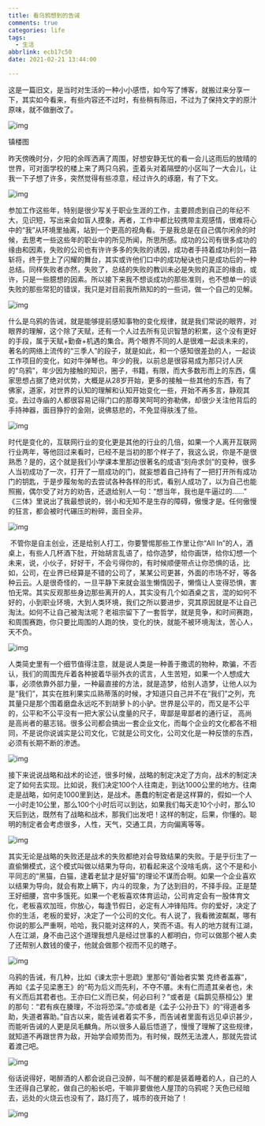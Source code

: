 ```yaml
---
title: 看乌鸦想到的告诫
comments: true
categories: life
tags:
  - 生活
abbrlink: ecb17c50
date: 2021-02-21 13:44:00

---
```


这是一篇旧文，是当时对生活的一种小小感悟，如今写了博客，就搬过来分享一下，其实如今看来，有些内容还不过时，有些稍有陈旧，不过为了保持文字的原汁原味，就不做删改了。
<!--more-->

![img](看乌鸦想到的告诫/1240-20210222145903922.jpeg)

镇楼图

​    昨天傍晚时分，夕阳的余晖洒满了周围，好想安静无忧的看一会儿这雨后的放晴的世界，可对面学校的楼上来了两只乌鸦，歪着头对着隔壁的小区叫了一大会儿，让我一下子想了许多，突然觉得有些凉意，经过许久的琢磨，有了下文。



![img](看乌鸦想到的告诫/1240-20210222145903865.jpeg)

​    参加工作这些年，特别是很少写关于职业生涯的工作，主要顾虑到自己的年纪不大，见识短，写出来会如盲人摸象，再者，工作中都比较携带主观感情，很难将心中的“我”从环境里抽离，站到一个更高的视角看。于是我总是在自己偶尔闲余的时候，去思考一些这些年的职业中的所见所闻，所思所感。成功的公司有很多成功的缘由和因素，失败的公司也有许许多多的失败的诱因，成功者手持着成功利剑一路斩将，终于登上了闪耀的舞台，其实或许他们口中的成功秘诀也只是成功后的一种总结。同样失败者亦然，失败了，总结的失败的教训未必是失败的真正的缘由，或许，只是一些臆想的因素。所以接下来我不想谈成功的那些准则，也不想单一的谈失败的那些常犯的错误，我只是对目前我所熟知的的一些词，做一个自己的见解。



![img](看乌鸦想到的告诫/1240-20210222145903752.jpeg)

​    什么是乌鸦的告诫，就是能够提前感知事物的变化规律，就是我们常说的眼界，对眼界的理解，这个除了天赋，还有一个人过去所有见识智慧的积累，这个没有更好的手段，属于天赋+勤奋+机遇的集合。两个眼界不同的人是很难一起谈未来的，著名的网络上流传的“三季人”的段子，就是如此，和一个感知很差劲的人，一起谈工作项目的变化，如对牛弹琴也。年少的我，以前总是很容易成为那只讨人厌的“乌鸦”，年少因为接触的知识，圈子，书籍，有限，而大多数形而上的东西，儒家思想占据了绝对优势，大概是从28岁开始，更多的接触一些其他的东西，有了佛家，道家，对世界的认知的理解和认知开始变化一些，开始不再多言，静观其变。去过寺庙的人都很容易记得门口的那尊笑呵呵的弥勒佛，却很少关注他背后的手持神器，面目狰狞的金刚，说佛慈悲的，不免显得肤浅了些。



![img](看乌鸦想到的告诫/1240-20210222145903777.jpeg)

​    时代是变化的，互联网行业的变化更是其他的行业的几倍，如果一个人离开互联网行业两年，等他回过来看时，已经不是当初的那个样子了，我这么说，你是不是很熟悉？是的，这个就是我们小学课本里那边很著名的成语“刻舟求剑”的变种，很多人当初成功了一次，打开了一扇成功的门，就妄想着自己持有了一把打开所有成功门的钥匙，于是步履匆匆的去尝试各种各样的形式，看别人成功了，以为自己也能照搬，偶尔受了对方的劝告，还退给别人一句：“想当年，我也是牛逼过的......” 《三体》里说出了我最想说的，弱小和无知不是生存的障碍，傲慢才是。任何傲慢的狂言，都会被时代碾压的粉碎，面目全非。



![img](看乌鸦想到的告诫/1240-20210222145903864.jpeg)

​    不管你是自主创业，还是给别人打工，你要警惕那些工作里让你“All In”的人，酒桌上，有些人几杯酒下肚，开始胡言乱语了，给你造梦，给你画饼，给你幻想一个未来，说，小伙子，好好干，不会亏得你的，有时候顺便带点让你恐惧的话，比如，公司，在业界已经算是不错的公司了，某某公司更甚，外面的市场不好，等各种云云。人是很奇怪的，一旦平静下来就会滋生懒惰因子，懒惰让人变得恐惧，害怕无常。其实反观那些身边那些离开的人，其实没有几个如酒桌之言，混的如何不好的，小到职业环境，大到人类环境，我们之所以要进步，究其原因就是不让自己淘汰。如何不让自己被淘汰呢？老祖宗留下了一套哲学，就是竞争，和时间赛跑，和周围赛跑，你只要比周围的人跑的快，变化的快，就能不被环境淘汰，苦心人，天不负。



![img](看乌鸦想到的告诫/1240-20210222145903910.jpeg)

​    人类简史里有一个细节值得注意，就是说人类是一种善于撒谎的物种，欺骗，不否认，我们的周围充斥着各种披着华丽外衣的谎言，人生苦短，如果一个人想成大事，必须依靠外部力量，一种最直接的方法，就是造梦，给别人造梦，让他人以为是“我们”，其实在胜利果实瓜熟蒂落的时候，才知道只自己并不在“我们”之列，充其量只是那个围着磨盘永远吃不到胡萝卜的小驴。世界是公平的，而又是不公平的，公平和不公平没有一把大家公认度量的尺子，卑鄙是卑鄙者的通行证， 高尚是高尚者的墓志铭。很多公司都会搞出一套企业文化，而每个企业的文化都各不相同，不是说你说诚实是公司文化，它就是公司文化，公司文化是一种反馈的东西，必须有长期不断的渗透。



![img](看乌鸦想到的告诫/1240-20210222145903880.jpeg)

​    接下来说说战略和战术的论述，很多时候，战略的制定决定了方向，战术的制定决定了如何去实现。比如说，我们决定100个人往南走，到达1000公里的地方。往南走是战略，如何走1000里到达，是战术。愚蠢的制定者是这样算的，假如一个人一小时走10公里，那么100个小时后可以到达，如果我们每天走10个小时，那么10天后到达，既然有了战略和战术，那我们出发吧！这样的制定，后果，你懂的。聪明的制定者会考虑很多，人性，天气，交通工具，方向偏离等等。



![img](看乌鸦想到的告诫/1240-20210222145903919.jpeg)

​    其实无论是战略的失败还是战术的失败都绝对会导致结果的失败。于是乎衍生了一直偷懒模式，这个模式叫做以结果为导向，初看起来这个没啥毛病，这个不是和小平同志的“黑猫，白猫，逮着老鼠才是好猫”的理论不谋而合啊。如果一个企业喜欢以结果为导向，就会有欺上瞒下，内斗的现象，为了达到目的，不择手段。正是楚王好细腰，宫中多饿死。如果一个老板喜欢体育运动，公司肯定会有一股体育文化，老板喜欢加班，你放心，每逢节假日，必定有人冲锋陷阵。你的爱好，决定了你的生活，老板的爱好，决定了一个公司的文化。有人说了，我看微波粼粼，哪有你说的那么严重啊，哈哈，我只能对这样的人，笑而不语。有人的地方就有江湖，人在江湖，身不由己这个道理我想凡是经过世事的人都明白，你可以做那个被人卖了还帮别人数钱的傻子，他就会做那个视而不见的瞎子。



![img](看乌鸦想到的告诫/1240-20210222145904050.jpeg)

   乌鸦的告诫，有几种，比如《谏太宗十思疏》里那句“善始者实繁 克终者盖寡”，再如《孟子见梁惠王》的“苟为后义而先利，不夺不餍。未有仁而遗其亲者也，未有义而后其君者也。王亦曰仁义而已矣，何必曰利？”或者是《扁鹊见蔡桓公》里的那句：“君有疾在腠理，不治将恐深。”亦或者是《孟子·公孙丑下》的“得道者多助，失道者寡助。”自古以来，能告诫者着实不多，而告诫者里面有远见卓识甚少，而能听告诫的人更是凤毛麟角。所以很多人最后悟道了，慢慢了理解了这些规律，就知道不再跟世界为敌，开始学会顺势而为。有时候，既然无法渡人，那就先尝试着渡己吧。



![img](看乌鸦想到的告诫/1240-20210222145903999.jpeg)

​    俗话说得好，喝醉酒的人都会说自己没醉，叫不醒的都是装着睡着的人，自己的人生还得自己掌舵，做自己的船长吧，干嘛非要做他人屋顶的乌鸦呢？天色已经暗去，远处的火烧云也没有了，路灯亮了，城市的夜开始了！



![img](看乌鸦想到的告诫/1240.png)
